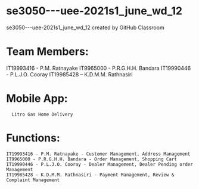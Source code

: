 # se3050---uee-2021s1_june_wd_12
se3050---uee-2021s1_june_wd_12 created by GitHub Classroom


# Team Members:

  IT19993416 - P.M. Ratnayake
  IT9965000 - P.R.G.H.H. Bandara
  IT19990446 - P.L.J.O. Cooray
  IT19985428 – K.D.M.M. Rathnasiri
  
  
# Mobile App:
	  Litro Gas Home Delivery

# Functions:
    IT19993416 - P.M. Ratnayake - Customer Management, Address Management
    IT9965000 - P.R.G.H.H. Bandara - Order Management, Shopping Cart
    IT19990446 - P.L.J.O. Cooray - Dealer Management, Dealer Pending order Management
    IT19985428 – K.D.M.M. Rathnasiri - Payment Management, Review & Complaint Management
 
